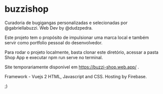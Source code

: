 # buzzishop
Curadoria de bugigangas personalizadas e selecionadas por @gabriellabuzzi.
Web Dev by @dudzpedra.

Este projeto tem o propósito de impulsionar uma marca local e também servir como portfolio pessoal do desenvolvedor.

Para rodar o projeto localmente, basta clonar este diretório, acessar a pasta Shop App e executar npm run serve no terminal.

Site temporariamente disponível em https://buzzi-shop.web.app/ .

Framework - Vuejs 2
HTML, Javascript and CSS.
Hosting by Firebase.

;)
